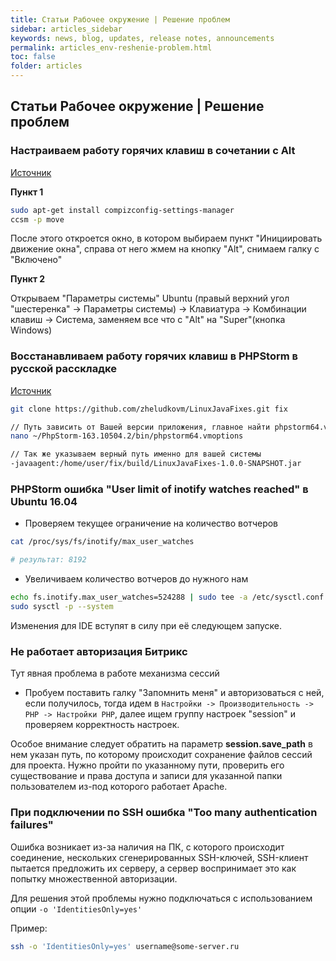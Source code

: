 ```yaml
---
title: Статьи Рабочее окружение | Решение проблем
sidebar: articles_sidebar
keywords: news, blog, updates, release notes, announcements
permalink: articles_env-reshenie-problem.html
toc: false
folder: articles
---
```


## Статьи Рабочее окружение | Решение проблем

### Настраиваем работу горячих клавиш в сочетании с Alt

[Источник](https://askubuntu.com/questions/521423/how-can-i-disable-altclick-window-dragging/521447#521447)

**Пункт 1**

```bash
sudo apt-get install compizconfig-settings-manager
ccsm -p move
```
После этого откроется окно, в котором выбираем пункт "Инициировать движение окна", справа от него жмем на кнопку "Alt<Button1>", снимаем галку с "Включено"

**Пункт 2**

Открываем "Параметры системы" Ubuntu (правый верхний угол "шестеренка" -> Параметры системы) -> Клавиатура -> Комбинации клавиш -> Система, заменяем все что с "Alt" на "Super"(кнопка Windows)


### Восстанавливаем работу горячих клавиш в PHPStorm в русской расскладке

[Источник](https://www.kobzarev.com/soft/chinim-goryachie-klavishi-phpstorm-v-russkoy-raskladke-pod-ubuntu/)

```bash
git clone https://github.com/zheludkovm/LinuxJavaFixes.git fix

// Путь зависить от Вашей версии приложения, главное найти phpstorm64.vmoptions
nano ~/PhpStorm-163.10504.2/bin/phpstorm64.vmoptions

// Так же указываем верный путь именно для вашей системы
-javaagent:/home/user/fix/build/LinuxJavaFixes-1.0.0-SNAPSHOT.jar
```

### PHPStorm ошибка "User limit of inotify watches reached" в Ubuntu 16.04

* Проверяем текущее ограничение на количество вотчеров

```bash
cat /proc/sys/fs/inotify/max_user_watches

# результат: 8192
```

* Увеличиваем количество вотчеров до нужного нам

```bash
echo fs.inotify.max_user_watches=524288 | sudo tee -a /etc/sysctl.conf
sudo sysctl -p --system
```

Изменения для IDE вступят в силу при её следующем запуске.

### Не работает авторизация Битрикс

Тут явная проблема в работе механизма сессий

* Пробуем поставить галку "Запомнить меня" и авторизоваться с ней, если получилось, тогда идем в ```Настройки -> Производительность -> PHP -> Настройки PHP```, далее ищем группу настроек "session" и проверяем корректность настроек.

Особое внимание следует обратить на параметр **session.save_path** в нем указан путь, по которому происходит сохранение файлов сессий для проекта. Нужно пройти по указанному пути, проверить его существование и права доступа и записи для указанной папки пользователем из-под которого работает Apache.

### При подключении по SSH ошибка "Too many authentication failures"

Ошибка возникает из-за наличия на ПК, с которого происходит соединение, нескольких сгенерированных SSH-ключей, SSH-клиент пытается предложить их серверу, а сервер воспринимает это как попытку множественной авторизации.

Для решения этой проблемы нужно подключаться с использованием опции ```-o 'IdentitiesOnly=yes'```

Пример:

```sh
ssh -o 'IdentitiesOnly=yes' username@some-server.ru
```
